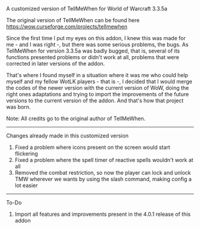 A customized version of TellMeWhen for World of Warcraft 3.3.5a

The original version of TellMeWhen can be found here https://wow.curseforge.com/projects/tellmewhen

Since the first time I put my eyes on this addon, I knew this was made for me - and I was right -, but there was some serious problems, the bugs. As TellMeWhen for version 3.3.5a was badly bugged, that is, several of its functions presented problems or didn't work at all, problems that were corrected in later versions of the addon.

That's where I found myself in a situation where it was me who could help myself and my fellow WotLK players - that is -, I decided that I would merge the codes of the newer version with the current version of WoW, doing the right ones adaptations and trying to import the improvements of the future versions to the current version of the addon. And that's how that project was born.

Note: All credits go to the original author of TellMeWhen.

-----
Changes already made in this customized version

1. Fixed a problem where icons present on the screen would start flickering
2. Fixed a problem where the spell timer of reactive spells wouldn't work at all
3. Removed the combat restriction, so now the player can lock and unlock TMW wherever we wants by using the slash command, making config a lot easier

-----
To-Do

1. Import all features and improvements present in the 4.0.1 release of this addon
